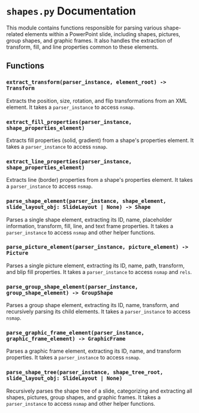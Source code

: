 # `shapes.py` Documentation

This module contains functions responsible for parsing various shape-related elements within a PowerPoint slide, including shapes, pictures, group shapes, and graphic frames. It also handles the extraction of transform, fill, and line properties common to these elements.

## Functions

### `extract_transform(parser_instance, element_root) -> Transform`
Extracts the position, size, rotation, and flip transformations from an XML element. It takes a `parser_instance` to access `nsmap`.

### `extract_fill_properties(parser_instance, shape_properties_element)`
Extracts fill properties (solid, gradient) from a shape's properties element. It takes a `parser_instance` to access `nsmap`.

### `extract_line_properties(parser_instance, shape_properties_element)`
Extracts line (border) properties from a shape's properties element. It takes a `parser_instance` to access `nsmap`.

### `parse_shape_element(parser_instance, shape_element, slide_layout_obj: SlideLayout | None) -> Shape`
Parses a single shape element, extracting its ID, name, placeholder information, transform, fill, line, and text frame properties. It takes a `parser_instance` to access `nsmap` and other helper functions.

### `parse_picture_element(parser_instance, picture_element) -> Picture`
Parses a single picture element, extracting its ID, name, path, transform, and blip fill properties. It takes a `parser_instance` to access `nsmap` and `rels`.

### `parse_group_shape_element(parser_instance, group_shape_element) -> GroupShape`
Parses a group shape element, extracting its ID, name, transform, and recursively parsing its child elements. It takes a `parser_instance` to access `nsmap`.

### `parse_graphic_frame_element(parser_instance, graphic_frame_element) -> GraphicFrame`
Parses a graphic frame element, extracting its ID, name, and transform properties. It takes a `parser_instance` to access `nsmap`.

### `parse_shape_tree(parser_instance, shape_tree_root, slide_layout_obj: SlideLayout | None)`
Recursively parses the shape tree of a slide, categorizing and extracting all shapes, pictures, group shapes, and graphic frames. It takes a `parser_instance` to access `nsmap` and other helper functions.
